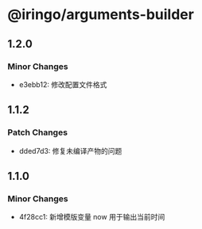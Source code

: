 # @iringo/arguments-builder

## 1.2.0

### Minor Changes

- e3ebb12: 修改配置文件格式

## 1.1.2

### Patch Changes

- dded7d3: 修复未编译产物的问题

## 1.1.0

### Minor Changes

- 4f28cc1: 新增模版变量 now 用于输出当前时间
